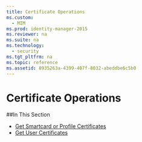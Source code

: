```yaml
---
title: Certificate Operations
ms.custom: 
  - MIM
ms.prod: identity-manager-2015
ms.reviewer: na
ms.suite: na
ms.technology: 
  - security
ms.tgt_pltfrm: na
ms.topic: reference
ms.assetid: 8935263a-4399-407f-8032-abeddbe6c5b0
---
```

# Certificate Operations
##In This Section

- [Get Smartcard or Profile Certificates](Get_Smartcard_or_Profile_Certificates.md)
- [Get User Certificates](Get_User_Certificates.md)
